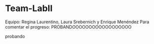 # Team-LabII
Equipo: Regina Laurentino, Laura Srebernich y Enrique Menéndez
Para comentar el progreso:
PROBANDOOOOOOOOOOOOOOOOOO


probando

